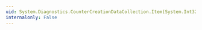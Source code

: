 ```yaml
---
uid: System.Diagnostics.CounterCreationDataCollection.Item(System.Int32)
internalonly: False
---
```

